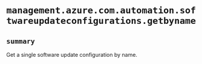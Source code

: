 # `management.azure.com.automation.softwareupdateconfigurations.getbyname`

## `summary`
Get a single software update configuration by name.


